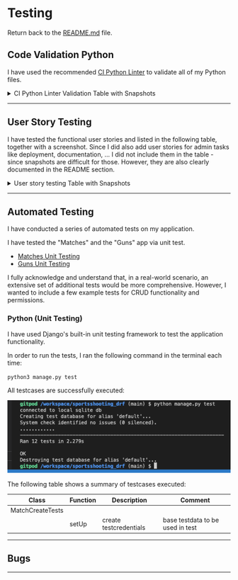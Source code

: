 # Testing

Return back to the [README.md](README.md) file.

## Code Validation Python

I have used the recommended [CI Python Linter](https://pep8ci.herokuapp.com) to validate all of my Python files.

<details>
<summary>CI Python Linter Validation Table with Snapshots</summary>

| File | CI URL | Screenshot | Notes |
| --- | --- | --- | --- |
| site | [CI PEP8](https://pep8ci.herokuapp.com/https://raw.githubusercontent.com/rpf13/sportsshooting_drf/main/attendings/apps.py) | ![screenshot](docs/testing/pyli_attendings_apps.png) | Pass: No Errors |
| site | [CI PEP8](https://pep8ci.herokuapp.com/https://raw.githubusercontent.com/rpf13/sportsshooting_drf/main/attendings/models.py) | ![screenshot](docs/testing/pyli_attendings_models.png) | Pass: No Errors |
| site | [CI PEP8](https://pep8ci.herokuapp.com/https://raw.githubusercontent.com/rpf13/sportsshooting_drf/main/attendings/serializers.py) | ![screenshot](docs/testing/pyli_attendings_serializers.png) | Pass: No Errors |
| site | [CI PEP8](https://pep8ci.herokuapp.com/https://raw.githubusercontent.com/rpf13/sportsshooting_drf/main/attendings/urls.py) | ![screenshot](docs/testing/pyli_attendings_urls.png) | Pass: No Errors |
| site | [CI PEP8](https://pep8ci.herokuapp.com/https://raw.githubusercontent.com/rpf13/sportsshooting_drf/main/attendings/views.py) | ![screenshot](docs/testing/pyli_attendings_views.png) | Pass: No Errors |
| site | [CI PEP8](https://pep8ci.herokuapp.com/https://raw.githubusercontent.com/rpf13/sportsshooting_drf/main/comments/apps.py) | ![screenshot](docs/testing/pyli_comments_apps.png) | Pass: No Errors |
| site | [CI PEP8](https://pep8ci.herokuapp.com/https://raw.githubusercontent.com/rpf13/sportsshooting_drf/main/comments/models.py) | ![screenshot](docs/testing/pyli_comments_models.png) | Pass: No Errors |
| site | [CI PEP8](https://pep8ci.herokuapp.com/https://raw.githubusercontent.com/rpf13/sportsshooting_drf/main/comments/serializers.py) | ![screenshot](docs/testing/pyli_comments_serializers.png) | Pass: No Errors |
| site | [CI PEP8](https://pep8ci.herokuapp.com/https://raw.githubusercontent.com/rpf13/sportsshooting_drf/main/comments/urls.py) | ![screenshot](docs/testing/pyli_comments_urls.png) | Pass: No Errors |
| site | [CI PEP8](https://pep8ci.herokuapp.com/https://raw.githubusercontent.com/rpf13/sportsshooting_drf/main/comments/views.py) | ![screenshot](docs/testing/pyli_comments_views.png) | Pass: No Errors |
| site | [CI PEP8](https://pep8ci.herokuapp.com/https://raw.githubusercontent.com/rpf13/sportsshooting_drf/main/guns/apps.py) | ![screenshot](docs/testing/pyli_guns_apps.png) | Pass: No Errors |
| site | [CI PEP8](https://pep8ci.herokuapp.com/https://raw.githubusercontent.com/rpf13/sportsshooting_drf/main/guns/models.py) | ![screenshot](docs/testing/pyli_guns_models.png) | Pass: No Errors |
| site | [CI PEP8](https://pep8ci.herokuapp.com/https://raw.githubusercontent.com/rpf13/sportsshooting_drf/main/guns/serializers.py) | ![screenshot](docs/testing/pyli_guns_serializers.png) | Pass: No Errors |
| site | [CI PEP8](https://pep8ci.herokuapp.com/https://raw.githubusercontent.com/rpf13/sportsshooting_drf/main/guns/tests.py) | ![screenshot](docs/testing/pyli_guns_tests.png) | Pass: No Errors |
| site | [CI PEP8](https://pep8ci.herokuapp.com/https://raw.githubusercontent.com/rpf13/sportsshooting_drf/main/guns/urls.py) | ![screenshot](docs/testing/pyli_guns_urls.png) | Pass: No Errors |
| site | [CI PEP8](https://pep8ci.herokuapp.com/https://raw.githubusercontent.com/rpf13/sportsshooting_drf/main/guns/views.py) | ![screenshot](docs/testing/pyli_guns_views.png) | Pass: No Errors |
| site | [CI PEP8](https://pep8ci.herokuapp.com/https://raw.githubusercontent.com/rpf13/sportsshooting_drf/main/main/permissions.py) | ![screenshot](docs/testing/pyli_main_permissions.png) | Pass: No Errors |
| site | [CI PEP8](https://pep8ci.herokuapp.com/https://raw.githubusercontent.com/rpf13/sportsshooting_drf/main/main/serializers.py) | ![screenshot](docs/testing/pyli_main_serializers.png) | Pass: No Errors |
| site | [CI PEP8](https://pep8ci.herokuapp.com/https://raw.githubusercontent.com/rpf13/sportsshooting_drf/main/main/settings.py) | ![screenshot](docs/testing/pyli_main_settings.png) | Pass: No Errors |
| site | [CI PEP8](https://pep8ci.herokuapp.com/https://raw.githubusercontent.com/rpf13/sportsshooting_drf/main/main/urls.py) | ![screenshot](docs/testing/pyli_main_urls.png) | Pass: No Errors |
| site | [CI PEP8](https://pep8ci.herokuapp.com/https://raw.githubusercontent.com/rpf13/sportsshooting_drf/main/main/views.py) | ![screenshot](docs/testing/pyli_main_views.png) | Pass: No Errors |
| site | [CI PEP8](https://pep8ci.herokuapp.com/https://raw.githubusercontent.com/rpf13/sportsshooting_drf/main/matches/models.py) | ![screenshot](docs/testing/pyli_matches_models.png) | Pass: No Errors |
| site | [CI PEP8](https://pep8ci.herokuapp.com/https://raw.githubusercontent.com/rpf13/sportsshooting_drf/main/matches/serializers.py) | ![screenshot](docs/testing/pyli_matches_serializers.png) | Pass: No Errors |
| site | [CI PEP8](https://pep8ci.herokuapp.com/https://raw.githubusercontent.com/rpf13/sportsshooting_drf/main/matches/tests.py) | ![screenshot](docs/testing/pyli_matches_tests.png) | Pass: No Errors |
| site | [CI PEP8](https://pep8ci.herokuapp.com/https://raw.githubusercontent.com/rpf13/sportsshooting_drf/main/matches/urls.py) | ![screenshot](docs/testing/pyli_matches_urls.png) | Pass: No Errors |
| site | [CI PEP8](https://pep8ci.herokuapp.com/https://raw.githubusercontent.com/rpf13/sportsshooting_drf/main/matches/views.py) | ![screenshot](docs/testing/pyli_matches_views.png) | Pass: No Errors |
| site | [CI PEP8](https://pep8ci.herokuapp.com/https://raw.githubusercontent.com/rpf13/sportsshooting_drf/main/profiles/models.py) | ![screenshot](docs/testing/pyli_profiles_models.png) | Pass: No Errors |
| site | [CI PEP8](https://pep8ci.herokuapp.com/https://raw.githubusercontent.com/rpf13/sportsshooting_drf/main/profiles/serializers.py) | ![screenshot](docs/testing/pyli_profiles_serializers.png) | Pass: No Errors |
| site | [CI PEP8](https://pep8ci.herokuapp.com/https://raw.githubusercontent.com/rpf13/sportsshooting_drf/main/profiles/urls.py) | ![screenshot](docs/testing/pyli_profiles_urls.png) | Pass: No Errors |
| site | [CI PEP8](https://pep8ci.herokuapp.com/https://raw.githubusercontent.com/rpf13/sportsshooting_drf/main/profiles/views.py) | ![screenshot](docs/testing/pyli_profiles_views.png) | Pass: No Errors |
| site | [CI PEP8](https://pep8ci.herokuapp.com/https://raw.githubusercontent.com/rpf13/sportsshooting_drf/main/) | ![screenshot](docs/testing) | Pass: No Errors |

</details>

---

## User Story Testing

I have tested the functional user stories and listed in the following table, together with a screenshot. Since I did also add user stories for admin tasks like deployment, documentation, ... I did not include them in the table - since snapshots are difficult for those. However, they are also clearly documented in the README section.

<details>
<summary>User story testing Table with Snapshots</summary>

| User Story | Screenshot | Comment |
| --- | --- | --- |
| As a Developer I can create a Collection model, view & template so that I can save actual data for a new collection and display it [#32](https://github.com/rpf13/the-collection/issues/32) `(MustHave)` | ![screenshot](docs/images/feat_new_collection.png) ![screenshot](docs/images/feat_collection_list_final.png) | |

</details>

---

## Automated Testing

I have conducted a series of automated tests on my application.

I have tested the "Matches" and the "Guns" app via unit test.
- [Matches Unit Testing](/matches/tests.py)
- [Guns Unit Testing](/guns/tests.py)

I fully acknowledge and understand that, in a real-world scenario, an extensive set of additional tests would be more comprehensive. However, I wanted to include a few example tests for CRUD functionality and permissions.

### Python (Unit Testing)

I have used Django's built-in unit testing framework to test the application functionality.

In order to run the tests, I ran the following command in the terminal each time:

`python3 manage.py test`

All testcases are successfully executed:

![Unit Test Gun & Matches App](docs/testing/unit_matches_guns.png)

The following table shows a summary of testcases executed:

| Class | Function | Description | Comment |
| --- | --- | --- | --- |
| MatchCreateTests |  |  |  |
|  | setUp | create testcredentials | base testdata to be used in test |

---

## Bugs

---
